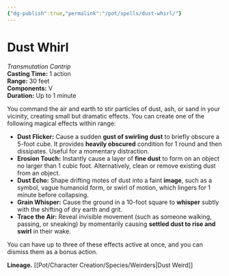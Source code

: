 ```yaml
---
{"dg-publish":true,"permalink":"/pot/spells/dust-whirl/"}
---
```



# Dust Whirl
_Transmutation Cantrip_  
**Casting Time:** 1 action  
**Range:** 30 feet  
**Components:** V  
**Duration:** Up to 1 minute

You command the air and earth to stir particles of dust, ash, or sand in your vicinity, creating small but dramatic effects. You can create one of the following magical effects within range:

- **Dust Flicker:** Cause a sudden **gust of swirling dust** to briefly obscure a 5-foot cube. It provides **heavily obscured** condition for 1 round and then dissipates. Useful for a momentary distraction.
- **Erosion Touch:** Instantly cause a layer of **fine dust** to form on an object no larger than 1 cubic foot. Alternatively, clean or remove existing dust from an object.
- **Dust Echo:** Shape drifting motes of dust into a faint **image**, such as a symbol, vague humanoid form, or swirl of motion, which lingers for 1 minute before collapsing.
- **Grain Whisper:** Cause the ground in a 10-foot square to **whisper** subtly with the shifting of dry earth and grit.
- **Trace the Air:** Reveal invisible movement (such as someone walking, passing, or sneaking) by momentarily causing **settled dust to rise and swirl** in their wake.
    
You can have up to three of these effects active at once, and you can dismiss them as a bonus action.

**Lineage.** [[Pot/Character Creation/Species/Weirders\|Dust Weird]]